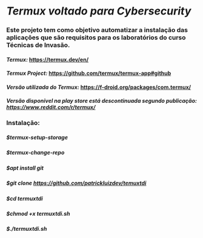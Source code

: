 # *Termux voltado para Cybersecurity*

### Este projeto tem como objetivo automatizar a instalação das aplicações que são requisitos para os laboratórios do curso Técnicas de Invasão.

#### *Termux:* https://termux.dev/en/
#### *Termux Project:* https://github.com/termux/termux-app#github 
#### *Versão utilizada do Termux:* https://f-droid.org/packages/com.termux/

#### *Versão disponivel na play store está descontinuada segundo publicação: https://www.reddit.com/r/termux/*



### Instalação:

##### $termux-setup-storage

##### $termux-change-repo

##### $apt install git

##### $git clone https://github.com/patrickluizdev/temuxtdi

##### $cd termuxtdi

##### $chmod +x termuxtdi.sh

##### $./termuxtdi.sh
